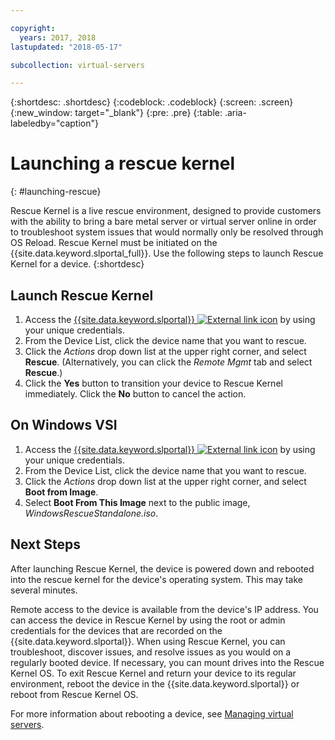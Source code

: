 ```yaml
---

copyright:
  years: 2017, 2018
lastupdated: "2018-05-17"

subcollection: virtual-servers

---
```


{:shortdesc: .shortdesc}
{:codeblock: .codeblock}
{:screen: .screen}
{:new_window: target="_blank"}
{:pre: .pre}
{:table: .aria-labeledby="caption"}


# Launching a rescue kernel
{: #launching-rescue}

Rescue Kernel is a live rescue environment, designed to provide customers with the ability to bring a bare metal server or virtual server online in order to troubleshoot system issues that would normally only be resolved through OS Reload. Rescue Kernel must be initiated on the {{site.data.keyword.slportal_full}}. Use the following steps to launch Rescue Kernel for a device.
{:shortdesc}

## Launch Rescue Kernel

1. Access the [{{site.data.keyword.slportal}} ![External link icon](../icons/launch-glyph.svg "External link icon")](https://control.softlayer.com/) by using your unique credentials.
2. From the Device List, click the device name that you want to rescue.
3. Click the *Actions* drop down list at the upper right corner, and select **Rescue**. (Alternatively, you can click the *Remote Mgmt* tab and select **Rescue**.)
4. Click the **Yes** button to transition your device to Rescue Kernel immediately. Click the **No** button to cancel the action.

## On Windows VSI

1. Access the [{{site.data.keyword.slportal}} ![External link icon](../icons/launch-glyph.svg "External link icon")](https://control.softlayer.com/) by using your unique credentials.
2. From the Device List, click the device name that you want to rescue.
3. Click the *Actions* drop down list at the upper right corner, and select **Boot from Image**.
4. Select **Boot From This Image** next to the public image, *WindowsRescueStandalone.iso*.


## Next Steps
After launching Rescue Kernel, the device is powered down and rebooted into the rescue kernel for the device's operating system. This may take several minutes.

Remote access to the device is available from the device's IP address. You can access the device in Rescue Kernel by using the root or admin credentials for the devices that are recorded on the {{site.data.keyword.slportal}}. When using Rescue Kernel, you can troubleshoot, discover issues, and resolve issues as you would on a regularly booted device. If necessary, you can mount drives into the Rescue Kernel OS. To exit Rescue Kernel and return your device to its regular environment, reboot the device in the {{site.data.keyword.slportal}} or reboot from Rescue Kernel OS.

For more information about rebooting a device, see [Managing virtual servers](/docs/vsi?topic=virtual-servers-managing-virtual-servers).
